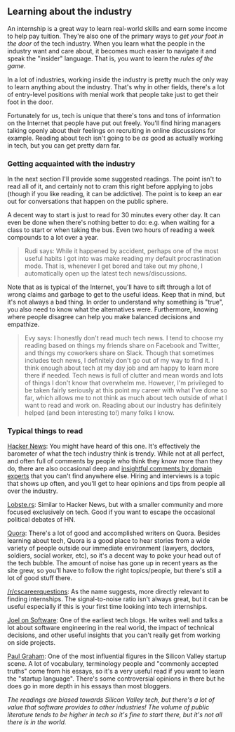 ## Learning about the industry

An internship is a great way to learn real-world skills and earn some income to help pay tuition. They're also one of the primary ways to *get your foot in the door* of the tech industry. When you learn what the people in the industry want and care about, it becomes much easier to navigate it and speak the "insider" language. That is, you want to learn the *rules of the game*.

In a lot of industries, working inside the industry is pretty much the only way to learn anything about the industry. That's why in other fields, there's a lot of entry-level positions with menial work that people take just to get their foot in the door.

Fortunately for us, tech is unique that there's tons and tons of information on the Internet that people have put out freely. You'll find hiring managers talking openly about their feelings on recruiting in online discussions for example. Reading about tech isn't going to be *as* good as actually working in tech, but you can get pretty darn far.

### Getting acquainted with the industry

In the next section I'll provide some suggested readings. The point isn't to read all of it, and certainly not to cram this right before applying to jobs (though if you like reading, it can be addictive). The point is to keep an ear out for conversations that happen on the public sphere.

A decent way to start is just to read for 30 minutes every other day. It can even be done when there's nothing better to do: e.g. when waiting for a class to start or when taking the bus. Even two hours of reading a week compounds to a lot over a year.

> Rudi says: While it happened by accident, perhaps one of the most useful habits I got into was make reading my default procrastination mode. That is, whenever I get bored and take out my phone, I automatically open up the latest tech news/discussions.

Note that as is typical of the Internet, you'll have to sift through a lot of wrong claims and garbage to get to the useful ideas. Keep that in mind, but it's not always a bad thing. In order to understand why something is "true", you also need to know what the alternatives were. Furthermore, knowing where people disagree can help you make balanced decisions and empathize.

> Evy says: I honestly don't read much tech news. I tend to choose my reading based on things my friends share on Facebook and Twitter, and things my coworkers share on Slack. Though that sometimes includes tech news, I definitely don't go out of my way to find it. I think enough about tech at my day job and am happy to learn more there if needed. Tech news is full of clutter and mean words and lots of things I don't know that overwhelm me. However, I'm privileged to be taken fairly seriously at this point my career with what I've done so far, which allows me to not think as much about tech outside of what I want to read and work on. Reading about our industry has definitely helped (and been interesting to!) many folks I know.

### Typical things to read

[Hacker News](https://news.ycombinator.com/): You might have heard of this one. It's effectively the barometer of what the tech industry think is trendy. While not at all perfect, and often full of comments by people who think they know more than they do, there are also occasional deep and [insightful comments by domain experts](https://danluu.com/hn-comments/) that you can't find anywhere else. Hiring and interviews is a topic that shows up often, and you'll get to hear opinions and tips from people all over the industry.

[Lobste.rs](https://lobste.rs/): Similar to Hacker News, but with a smaller community and more focused exclusively on tech. Good if you want to escape the occasional political debates of HN.

[Quora](https://quora.com): There's a lot of good and accomplished writers on Quora. Besides learning about tech, Quora is a good place to hear stories from a wide variety of people outside our immediate environment (lawyers, doctors, soldiers, social worker, etc), so it's a decent way to poke your head out of the tech bubble. The amount of noise has gone up in recent years as the site grew, so you'll have to follow the right topics/people, but there's still a lot of good stuff there.

[/r/cscareerquestions](https://www.reddit.com/r/cscareerquestions/): As the name suggests, more directly relevant to finding internships. The signal-to-noise ratio isn't always great, but it can be useful especially if this is your first time looking into tech internships.

[Joel on Software](https://www.joelonsoftware.com/): One of the earliest tech blogs. He writes well and talks a lot about software engineering in the real world, the impact of technical decisions, and other useful insights that you can't really get from working on side projects.

[Paul Graham](http://www.paulgraham.com/articles.html): One of the most influential figures in the Silicon Valley startup scene. A lot of vocabulary, terminology people and "commonly accepted truths" come from his essays, so it's a very useful read if you want to learn the "startup language". There's some controversial opinions in there but he does go in more depth in his essays than most bloggers.

*The readings are biased towards Silicon Valley tech, but there's a lot of value that software provides to other industries! The volume of public literature tends to be higher in tech so it's fine to start there, but it's not all there is in the world.*
